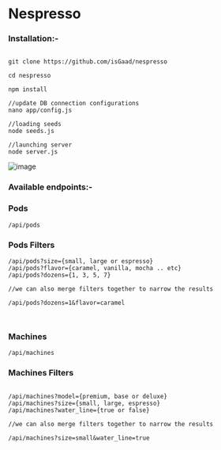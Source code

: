 # Nespresso

### Installation:-

```

git clone https://github.com/isGaad/nespresso

cd nespresso

npm install

//update DB connection configurations
nano app/config.js

//loading seeds
node seeds.js 

//launching server
node server.js

```
![image](https://user-images.githubusercontent.com/6369399/118681066-90dedc00-b7ff-11eb-89e9-5d68ea02153c.png)

### Available endpoints:-

### Pods
```
/api/pods
```
### Pods Filters
```
/api/pods?size={small, large or espresso}
/api/pods?flavor={caramel, vanilla, mocha .. etc}
/api/pods?dozens={1, 3, 5, 7}

//we can also merge filters together to narrow the results

/api/pods?dozens=1&flavor=caramel

    
```
### Machines

```
/api/machines
```
### Machines Filters
```

/api/machines?model={premium, base or deluxe}
/api/machines?size={small, large, espresso}
/api/machines?water_line={true or false}

//we can also merge filters together to narrow the results

/api/machines?size=small&water_line=true



```
